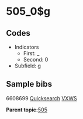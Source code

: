 # 505\_0$g

## Codes

-   Indicators
    -   First: \_
    -   Second: 0
-   Subfield: g

## Sample bibs

6608699 [Quicksearch](https://search.library.yale.edu/catalog/6608699) [VXWS](http://prodorbis.library.yale.edu:7014/vxws/GetHoldingsService?bibId=6608699)

**Parent topic:**[505](../../tags/505/505.md)

